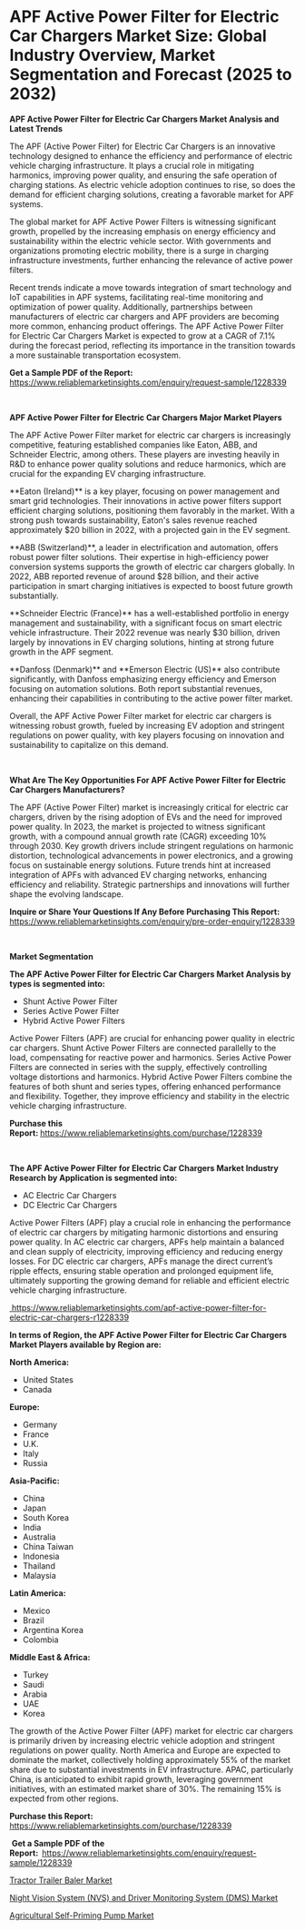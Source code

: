 <p><h1>APF Active Power Filter for Electric Car Chargers Market Size: Global Industry Overview, Market Segmentation and Forecast (2025 to 2032)</h1></p><p><strong>APF Active Power Filter for Electric Car Chargers Market Analysis and Latest Trends</strong></p>
<p><p>The APF (Active Power Filter) for Electric Car Chargers is an innovative technology designed to enhance the efficiency and performance of electric vehicle charging infrastructure. It plays a crucial role in mitigating harmonics, improving power quality, and ensuring the safe operation of charging stations. As electric vehicle adoption continues to rise, so does the demand for efficient charging solutions, creating a favorable market for APF systems.</p><p>The global market for APF Active Power Filters is witnessing significant growth, propelled by the increasing emphasis on energy efficiency and sustainability within the electric vehicle sector. With governments and organizations promoting electric mobility, there is a surge in charging infrastructure investments, further enhancing the relevance of active power filters.</p><p>Recent trends indicate a move towards integration of smart technology and IoT capabilities in APF systems, facilitating real-time monitoring and optimization of power quality. Additionally, partnerships between manufacturers of electric car chargers and APF providers are becoming more common, enhancing product offerings. The APF Active Power Filter for Electric Car Chargers Market is expected to grow at a CAGR of 7.1% during the forecast period, reflecting its importance in the transition towards a more sustainable transportation ecosystem.</p></p>
<p><strong>Get a Sample PDF of the Report:&nbsp;</strong> <a href="https://www.reliablemarketinsights.com/enquiry/request-sample/1228339?utm_campaign=2183&utm_medium=2&utm_source=Github&utm_content=ia&utm_term=12042025&utm_id=apf-active-power-filter-for-electric-car-chargers">https://www.reliablemarketinsights.com/enquiry/request-sample/1228339</a></p>
<p>&nbsp;</p>
<p><strong>APF Active Power Filter for Electric Car Chargers Major Market Players</strong></p>
<p><p>The APF Active Power Filter market for electric car chargers is increasingly competitive, featuring established companies like Eaton, ABB, and Schneider Electric, among others. These players are investing heavily in R&D to enhance power quality solutions and reduce harmonics, which are crucial for the expanding EV charging infrastructure.</p><p>**Eaton (Ireland)** is a key player, focusing on power management and smart grid technologies. Their innovations in active power filters support efficient charging solutions, positioning them favorably in the market. With a strong push towards sustainability, Eaton's sales revenue reached approximately $20 billion in 2022, with a projected gain in the EV segment.</p><p>**ABB (Switzerland)**, a leader in electrification and automation, offers robust power filter solutions. Their expertise in high-efficiency power conversion systems supports the growth of electric car chargers globally. In 2022, ABB reported revenue of around $28 billion, and their active participation in smart charging initiatives is expected to boost future growth substantially.</p><p>**Schneider Electric (France)** has a well-established portfolio in energy management and sustainability, with a significant focus on smart electric vehicle infrastructure. Their 2022 revenue was nearly $30 billion, driven largely by innovations in EV charging solutions, hinting at strong future growth in the APF segment.</p><p>**Danfoss (Denmark)** and **Emerson Electric (US)** also contribute significantly, with Danfoss emphasizing energy efficiency and Emerson focusing on automation solutions. Both report substantial revenues, enhancing their capabilities in contributing to the active power filter market.</p><p>Overall, the APF Active Power Filter market for electric car chargers is witnessing robust growth, fueled by increasing EV adoption and stringent regulations on power quality, with key players focusing on innovation and sustainability to capitalize on this demand.</p></p>
<p>&nbsp;</p>
<p><strong>What Are The Key Opportunities For APF Active Power Filter for Electric Car Chargers Manufacturers?</strong></p>
<p><p>The APF (Active Power Filter) market is increasingly critical for electric car chargers, driven by the rising adoption of EVs and the need for improved power quality. In 2023, the market is projected to witness significant growth, with a compound annual growth rate (CAGR) exceeding 10% through 2030. Key growth drivers include stringent regulations on harmonic distortion, technological advancements in power electronics, and a growing focus on sustainable energy solutions. Future trends hint at increased integration of APFs with advanced EV charging networks, enhancing efficiency and reliability. Strategic partnerships and innovations will further shape the evolving landscape.</p></p>
<p><strong>Inquire or Share Your Questions If Any Before Purchasing This Report:</strong> <a href="https://www.reliablemarketinsights.com/enquiry/pre-order-enquiry/1228339?utm_campaign=2183&utm_medium=2&utm_source=Github&utm_content=ia&utm_term=12042025&utm_id=apf-active-power-filter-for-electric-car-chargers">https://www.reliablemarketinsights.com/enquiry/pre-order-enquiry/1228339</a></p>
<p>&nbsp;</p>
<p><strong>Market Segmentation</strong></p>
<p><strong>The APF Active Power Filter for Electric Car Chargers Market Analysis by types is segmented into:</strong></p>
<p><ul><li>Shunt Active Power Filter</li><li>Series Active Power Filter</li><li>Hybrid Active Power Filters</li></ul></p>
<p><p>Active Power Filters (APF) are crucial for enhancing power quality in electric car chargers. Shunt Active Power Filters are connected parallelly to the load, compensating for reactive power and harmonics. Series Active Power Filters are connected in series with the supply, effectively controlling voltage distortions and harmonics. Hybrid Active Power Filters combine the features of both shunt and series types, offering enhanced performance and flexibility. Together, they improve efficiency and stability in the electric vehicle charging infrastructure.</p></p>
<p><strong>Purchase this Report:&nbsp;</strong><a href="https://www.reliablemarketinsights.com/purchase/1228339?utm_campaign=2183&utm_medium=2&utm_source=Github&utm_content=ia&utm_term=12042025&utm_id=apf-active-power-filter-for-electric-car-chargers">https://www.reliablemarketinsights.com/purchase/1228339</a></p>
<p>&nbsp;</p>
<p><strong>The APF Active Power Filter for Electric Car Chargers Market Industry Research by Application is segmented into:</strong></p>
<p><ul><li>AC Electric Car Chargers</li><li>DC Electric Car Chargers</li></ul></p>
<p><p>Active Power Filters (APF) play a crucial role in enhancing the performance of electric car chargers by mitigating harmonic distortions and ensuring power quality. In AC electric car chargers, APFs help maintain a balanced and clean supply of electricity, improving efficiency and reducing energy losses. For DC electric car chargers, APFs manage the direct current’s ripple effects, ensuring stable operation and prolonged equipment life, ultimately supporting the growing demand for reliable and efficient electric vehicle charging infrastructure.</p></p>
<p><a href="https://www.reliablemarketinsights.com/apf-active-power-filter-for-electric-car-chargers-r1228339?utm_campaign=2183&utm_medium=2&utm_source=Github&utm_content=ia&utm_term=12042025&utm_id=apf-active-power-filter-for-electric-car-chargers">&nbsp;https://www.reliablemarketinsights.com/apf-active-power-filter-for-electric-car-chargers-r1228339</a></p>
<p><strong>In terms of Region, the APF Active Power Filter for Electric Car Chargers Market Players available by Region are:</strong></p>
<p>
    <p> <strong> North America: </strong>
        <ul>
            <li>United States</li>
            <li>Canada</li>
        </ul>
        </p> 
    <p> <strong> Europe: </strong>
        <ul>
            <li>Germany</li>
            <li>France</li>
            <li>U.K.</li>
            <li>Italy</li>
            <li>Russia</li>
        </ul>
        </p> 
    <p> <strong> Asia-Pacific: </strong>
        <ul>
            <li>China</li>
            <li>Japan</li>
            <li>South Korea</li>
            <li>India</li>
            <li>Australia</li>
            <li>China Taiwan</li>
            <li>Indonesia</li>
            <li>Thailand</li>
            <li>Malaysia</li>
        </ul>
        </p> 
    <p> <strong> Latin America: </strong>
        <ul>
            <li>Mexico</li>
            <li>Brazil</li>
            <li>Argentina Korea</li>
            <li>Colombia</li>
        </ul>
        </p> 
    <p> <strong> Middle East & Africa: </strong>
        <ul>
            <li>Turkey</li>
            <li>Saudi</li>
            <li>Arabia</li>
            <li>UAE</li>
            <li>Korea</li>
        </ul>
    </p>
    </p>
<p><p>The growth of the Active Power Filter (APF) market for electric car chargers is primarily driven by increasing electric vehicle adoption and stringent regulations on power quality. North America and Europe are expected to dominate the market, collectively holding approximately 55% of the market share due to substantial investments in EV infrastructure. APAC, particularly China, is anticipated to exhibit rapid growth, leveraging government initiatives, with an estimated market share of 30%. The remaining 15% is expected from other regions.</p></p>
<p><strong>Purchase this Report: </strong><a href="https://www.reliablemarketinsights.com/purchase/1228339?utm_campaign=2183&utm_medium=2&utm_source=Github&utm_content=ia&utm_term=12042025&utm_id=apf-active-power-filter-for-electric-car-chargers">https://www.reliablemarketinsights.com/purchase/1228339</a></p>
<p>&nbsp;<strong>Get a Sample PDF of the Report:&nbsp;&nbsp;</strong><a href="https://www.reliablemarketinsights.com/enquiry/request-sample/1228339?utm_campaign=2183&utm_medium=2&utm_source=Github&utm_content=ia&utm_term=12042025&utm_id=apf-active-power-filter-for-electric-car-chargers">https://www.reliablemarketinsights.com/enquiry/request-sample/1228339</a></p>
<p><strong></strong></p>
<p><p><a href="https://github.com/voetzeszuh/Market-Research-Report-List-1/blob/main/tractor-trailer-baler-market.md?utm_campaign=2183&utm_medium=2&utm_source=Github&utm_content=ia&utm_term=12042025&utm_id=apf-active-power-filter-for-electric-car-chargers">Tractor Trailer Baler Market</a></p><p><a href="https://github.com/alasmyayock/Market-Research-Report-List-1/blob/main/night-vision-system-nvs-and-driver-monitoring-system-dms-market.md?utm_campaign=2183&utm_medium=2&utm_source=Github&utm_content=ia&utm_term=12042025&utm_id=apf-active-power-filter-for-electric-car-chargers">Night Vision System (NVS) and Driver Monitoring System (DMS) Market</a></p><p><a href="https://github.com/celpabembes/Market-Research-Report-List-1/blob/main/agricultural-self-priming-pump-market.md?utm_campaign=2183&utm_medium=2&utm_source=Github&utm_content=ia&utm_term=12042025&utm_id=apf-active-power-filter-for-electric-car-chargers">Agricultural Self-Priming Pump Market</a></p></p>